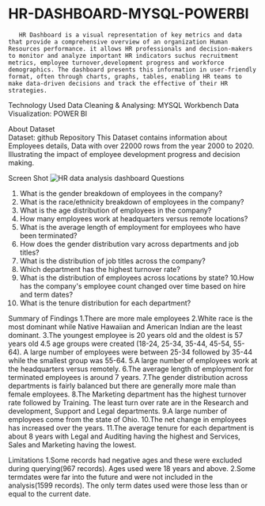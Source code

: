 # HR-DASHBOARD-MYSQL-POWERBI

       HR Dashboard is a visual representation of key metrics and data that provide a comprehensive overview of an organization Human Resources performance. it allows HR professionals and decision-makers to monitor and analyze important HR indicators suchus recruitment metrics, employee turnover,development progress and workforce demographics. The dashboard presents this information in user-friendly format, often through charts, graphs, tables, enabling HR teams to make data-driven decisions and track the effective of their HR strategies.

Technology Used
 Data Cleaning & Analysing: MYSQL Workbench
 Data Visualization: POWER BI

About Dataset             
 Dataset: github Repository
 This Dataset contains information about Employees details, Data with over 22000 rows from the year 2000 to 2020. Illustrating the impact of employee development progress and decision making.

Screen Shot
         ![HR data analysis dashboard](https://github.com/SRIDHAR-BASKARAN/HR-DASHBOARD-MYSQL-POWERBI/assets/142026057/b00fe232-f8b6-45e5-bad1-a8abe768dc15)
Questions
  1. What is the gender breakdown of employees in the company?
  2. What is the race/ethnicity breakdown of employees in the company?
  3. What is the age distribution of employees in the company?
  4. How many employees work at headquarters versus remote locations?
  5. What is the average length of employment for employees who have been terminated?
  6. How does the gender distribution vary across departments and job titles?
  7. What is the distribution of job titles across the company?
  8. Which department has the highest turnover rate?
  9. What is the distribution of employees across locations by state?
  10.How has the company's employee count changed over time based on hire and term dates?
  11. What is the tenure distribution for each department?

Summary of Findings
1.There are more male employees
2.White race is the most dominant while Native Hawaiian and American Indian are the least dominant.
3.The youngest employee is 20 years old and the oldest is 57 years old
4.5 age groups were created (18-24, 25-34, 35-44, 45-54, 55-64). A large number of employees were between 25-34 followed by 35-44 while the smallest group was 55-64.
5.A large number of employees work at the headquarters versus remotely.
6.The average length of employment for terminated employees is around 7 years.
7.The gender distribution across departments is fairly balanced but there are generally more male than female employees.
8.The Marketing department has the highest turnover rate followed by Training. The least turn over rate are in the Research and development, Support and Legal departments.
9.A large number of employees come from the state of Ohio.
10.The net change in employees has increased over the years.
11.The average tenure for each department is about 8 years with Legal and Auditing having the highest and Services, Sales and Marketing having the lowest.

Limitations
1.Some records had negative ages and these were excluded during querying(967 records). Ages used were 18 years and above.
2.Some termdates were far into the future and were not included in the analysis(1599 records). The only term dates used were those less than or equal to the current date.
          
